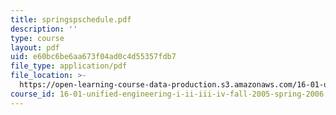 ```yaml
---
title: springspschedule.pdf
description: ''
type: course
layout: pdf
uid: e60bc6be6aa673f04ad0c4d55357fdb7
file_type: application/pdf
file_location: >-
  https://open-learning-course-data-production.s3.amazonaws.com/16-01-unified-engineering-i-ii-iii-iv-fall-2005-spring-2006/e60bc6be6aa673f04ad0c4d55357fdb7_springspschedule.pdf
course_id: 16-01-unified-engineering-i-ii-iii-iv-fall-2005-spring-2006
---
```

